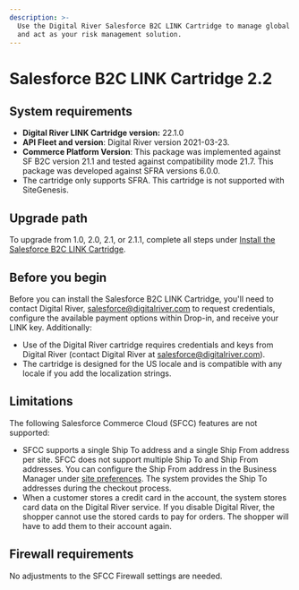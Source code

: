 ```yaml
---
description: >-
  Use the Digital River Salesforce B2C LINK Cartridge to manage global payments
  and act as your risk management solution.
---
```


# Salesforce B2C LINK Cartridge 2.2

## System requirements

* **Digital River LINK Cartridge version:** 22.1.0&#x20;
* **API Fleet and version**: Digital River version 2021-03-23.
* **Commerce Platform Version**: This package was implemented against SF B2C version 21.1 and tested against compatibility mode 21.7. This package was developed against SFRA versions  6.0.0.
* The cartridge only supports SFRA. This cartridge is not supported with SiteGenesis.

## Upgrade path&#x20;

To upgrade from 1.0, 2.0, 2.1, or 2.1.1, complete all steps under <mark style="color:green;"></mark> [Install the Salesforce B2C LINK Cartridge](install-the-salesforce-b2c-link-cartridge.md).

## Before you begin

Before you can install the Salesforce B2C LINK Cartridge, you'll need to contact Digital River, [salesforce@digitalriver.com](mailto:salesforce@digitalriver.com) to request credentials, configure the available payment options within Drop-in, and receive your LINK key. Additionally:

* Use of the Digital River cartridge requires credentials and keys from Digital River (contact Digital River at [salesforce@digitalriver.com](mailto:salesforce@digitalriver.com)).
* The cartridge is designed for the US locale and is compatible with any locale if you add the localization strings.

## Limitations

The following Salesforce Commerce Cloud (SFCC) features are not supported:

* SFCC supports a single Ship To address and a single Ship From address per site. SFCC does not support multiple Ship To and Ship From addresses. You can configure the Ship From address in the Business Manager under [site preferences](configure-the-salesforce-b2c-link-cartridge.md#custom-site-preferences). The system provides the Ship To addresses during the checkout process.
* When a customer stores a credit card in the account, the system stores card data on the Digital River service. If you disable Digital River, the shopper cannot use the stored cards to pay for orders. The shopper will have to add them to their account again.

## Firewall requirements

No adjustments to the SFCC Firewall settings are needed.
